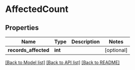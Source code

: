 # AffectedCount

## Properties
Name | Type | Description | Notes
------------ | ------------- | ------------- | -------------
**records_affected** | **int** |  | [optional] 

[[Back to Model list]](../README.md#documentation-for-models) [[Back to API list]](../README.md#documentation-for-api-endpoints) [[Back to README]](../README.md)



